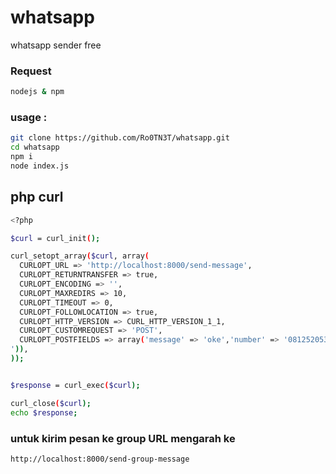 # whatsapp
whatsapp sender  free


### Request
```bash
nodejs & npm
```

### usage :
```bash
git clone https://github.com/Ro0TN3T/whatsapp.git
cd whatsapp
npm i
node index.js
```

## php curl

```bash
<?php

$curl = curl_init();

curl_setopt_array($curl, array(
  CURLOPT_URL => 'http://localhost:8000/send-message',
  CURLOPT_RETURNTRANSFER => true,
  CURLOPT_ENCODING => '',
  CURLOPT_MAXREDIRS => 10,
  CURLOPT_TIMEOUT => 0,
  CURLOPT_FOLLOWLOCATION => true,
  CURLOPT_HTTP_VERSION => CURL_HTTP_VERSION_1_1,
  CURLOPT_CUSTOMREQUEST => 'POST',
  CURLOPT_POSTFIELDS => array('message' => 'oke','number' => '081252053793','file_dikirim'=> new CURLFILE('![image](https://github.com/Ro0TN3T/whatsapp/assets/46824241/b7c83664-e761-43d4-9624-ebd9f6ef5aae)
')),
));


$response = curl_exec($curl);

curl_close($curl);
echo $response;
```

### untuk kirim pesan ke group  URL mengarah ke
```bash
http://localhost:8000/send-group-message
```


